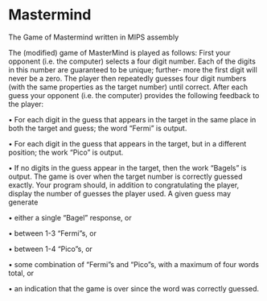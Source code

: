# Mastermind
The Game of Mastermind written in MIPS assembly

The (modified) game of MasterMind is played as follows: First your opponent (i.e. the computer) selects a four digit number. Each of the digits in this number are guaranteed to be unique; further- more the first digit will never be a zero. The player then repeatedly guesses four digit numbers (with the same properties as the target number) until correct.
After each guess your opponent (i.e. the computer) provides the following feedback to the player:

• For each digit in the guess that appears in the target in the same place in both the target and guess; the word “Fermi” is output.

• For each digit in the guess that appears in the target, but in a different position; the work “Pico” is output.

• If no digits in the guess appear in the target, then the work “Bagels” is output.
The game is over when the target number is correctly guessed exactly. Your program should, in
addition to congratulating the player, display the number of guesses the player used. A given guess may generate


• either a single “Bagel” response, or

• between 1-3 “Fermi”s, or

• between 1-4 “Pico”s, or

• some combination of “Fermi”s and “Pico”s, with a maximum of four words total, or 

• an indication that the game is over since the word was correctly guessed.
